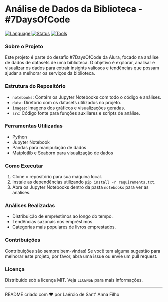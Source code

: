 # Análise de Dados da Biblioteca - #7DaysOfCode
[![Language](https://img.shields.io/badge/language-Python-blue.svg)](https://www.python.org/)
[![Status](https://img.shields.io/badge/status-em%20desenvolvimento-yellow.svg)](https://github.com/santannaflaercio/library-lending-insights)
[![Tools](https://img.shields.io/badge/tools-Jupyter%20Notebook%2C%20Pandas%2C%20Matplotlib%2C%20Seaborn-orange.svg)](https://github.com/santannaflaercio/library-lending-insights)


### Sobre o Projeto
Este projeto é parte do desafio #7DaysOfCode da Alura, focado na análise de dados de datasets de uma biblioteca. 
O objetivo é explorar, analisar e visualizar os dados para extrair insights valiosos e tendências que possam ajudar a melhorar os serviços da biblioteca.

### Estrutura do Repositório
- `notebooks`: Contém os Jupyter Notebooks com todo o código e análises.
- `data`: Diretório com os datasets utilizados no projeto.
- `images`: Imagens dos gráficos e visualizações geradas.
- `src`: Código fonte para funções auxiliares e scripts de análise.

### Ferramentas Utilizadas
- Python
- Jupyter Notebook
- Pandas para manipulação de dados
- Matplotlib e Seaborn para visualização de dados

### Como Executar
1. Clone o repositório para sua máquina local.
2. Instale as dependências utilizando `pip install -r requirements.txt`.
3. Abra os Jupyter Notebooks dentro da pasta `notebooks` para ver as análises.

### Análises Realizadas
- Distribuição de empréstimos ao longo do tempo.
- Tendências sazonais nos empréstimos.
- Categorias mais populares de livros emprestados.

### Contribuições
Contribuições são sempre bem-vindas! Se você tem alguma sugestão para melhorar este projeto, por favor, abra uma issue ou envie um pull request.

### Licença
Distribuído sob a licença MIT. Veja `LICENSE` para mais informações.

---

README criado com ❤️ por Laércio de Sant' Anna Filho
